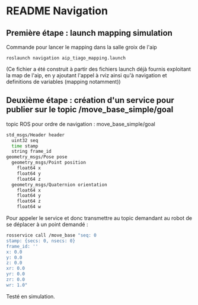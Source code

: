# README Navigation

## Première étape : launch mapping simulation

Commande pour lancer le mapping dans la salle groix de l'aip

```code
roslaunch navigation aip_tiago_mapping.launch
```

(Ce fichier a été construit à partir des fichiers launch déjà fournis exploitant la map de l'aip, en y ajoutant l'appel à rviz ainsi qu'à navigation et definitions de variables (mapping notamment))

## Deuxième étape : création d'un service pour publier sur le topic /move_base_simple/goal

topic ROS pour ordre de navigation : move_base_simple/goal

``` bash
std_msgs/Header header
  uint32 seq
  time stamp
  string frame_id
geometry_msgs/Pose pose
  geometry_msgs/Point position
    float64 x
    float64 y
    float64 z
  geometry_msgs/Quaternion orientation
    float64 x
    float64 y
    float64 z
    float64 w
```

Pour appeler le service et donc transmettre au topic demandant au robot de se déplacer à un point demandé :

``` bash
rosservice call /move_base "seq: 0
stamp: {secs: 0, nsecs: 0}
frame_id: ''
x: 0.0
y: 0.0
z: 0.0
xr: 0.0
yr: 0.0
zr: 0.0
wr: 1.0"
```

Testé en simulation.
